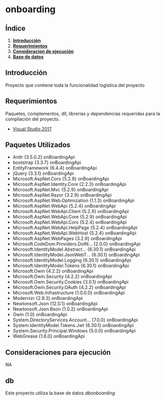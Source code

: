 # onboarding

## Índice

1. **[Introducción](#introduccion)**<br>
2. **[Requerimientos](#requerimientos)**<br>
3. **[Consideracion de ejecución](#consideraciones)**<br>
4. **[Base de datos](#db)**<br>

## Introducción <a name="introduccion"></a>

Proyecto que contiene toda la funcionalidad logística del proyecto

## Requerimientos <a name="requerimientos"></a>

Paquetes, complementos, dll, librerías y dependencias requeridas para la compilación del proyecto.

- [Visual Studio 2017](https://my.visualstudio.com/Downloads?q=visual%20studio%202017&wt.mc_id=o~msft~vscom~older-downloads)

## Paquetes Utilizados

- Antlr {3.5.0.2} onBoardingApi
- bootstrap {3.3.7} onBoardingApi
- EntityFramework {6.4.4} onBoardingApi
- jQuery {3.3.1} onBoardingApi
- Microsoft.AspNet.Cors {5.2.9} onBoardingApi
- Microsoft.AspNet.Identity.Core {2.2.3} onBoardingApi
- Microsoft.AspNet.Mvc {5.2.9} onBoardingApi
- Microsoft.AspNet.Razor {3.2.9} onBoardingApi
- Microsoft.AspNet.Web.Optimization {1.1.3} onBoardingApi
- Microsoft.AspNet.WebApi {5.2.4} onBoardingApi
- Microsoft.AspNet.WebApi.Client {5.2.9} onBoardingApi
- Microsoft.AspNet.WebApi.Core {5.2.9} onBoardingApi
- Microsoft.AspNet.WebApi.Cors {5.2.4} onBoardingApi
- Microsoft.AspNet.WebApi.HelpPage {5.2.4} onBoardingApi
- Microsoft.AspNet.WebApi.WebHost {5.2.4} onBoardingApi
- Microsoft.AspNet.WebPages {3.2.9} onBoardingApi
- Microsoft.CodeDom.Providers.DotN... {2.0.0} onBoardingApi
- Microsoft.IdentityModel.Abstract... {6.30.1} onBoardingApi
- Microsoft.IdentityModel.JsonWebT... {6.30.1} onBoardingApi
- Microsoft.IdentityModel.Logging {6.30.1} onBoardingApi
- Microsoft.IdentityModel.Tokens {6.30.1} onBoardingApi
- Microsoft.Owin {4.2.2} onBoardingApi
- Microsoft.Owin.Security {4.2.2} onBoardingApi
- Microsoft.Owin.Security.Cookies {3.0.1} onBoardingApi
- Microsoft.Owin.Security.OAuth {4.2.2} onBoardingApi
- Microsoft.Web.Infrastructure {1.0.0.0} onBoardingApi
- Modernizr {2.8.3} onBoardingApi
- Newtonsoft.Json {12.0.1} onBoardingApi
- Newtonsoft.Json.Bson {1.0.2} onBoardingApi
- Owin {1.0} onBoardingApi
- System.DirectoryServices.Account... {7.0.0} onBoardingApi
- System.IdentityModel.Tokens.Jwt {6.30.1} onBoardingApi
- System.Security.Principal.Windows {5.0.0} onBoardingApi
- WebGrease {1.6.0} onBoardingApi

## Consideraciones para ejecución <a name="consideraciones"></a>

NA

## db <a name="db"></a>

Este proyecto utiliza la base de datos _dbonboarding_
